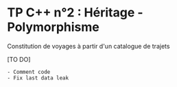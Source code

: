 # TP C++ n°2 : Héritage - Polymorphisme

Constitution de voyages à partir d'un catalogue de trajets

[TO DO]

    - Comment code
    - Fix last data leak
